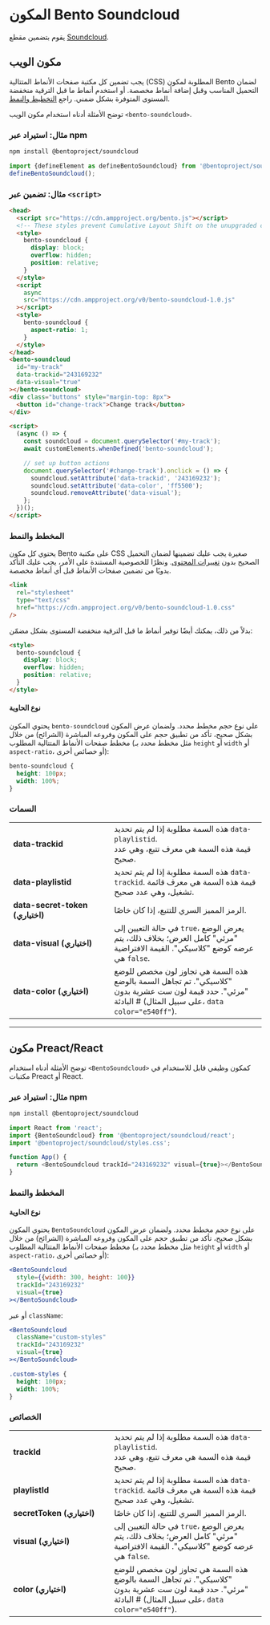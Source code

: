 # المكون Bento Soundcloud

يقوم بتضمين مقطع [Soundcloud](https://soundcloud.com).

## مكون الويب

يجب تضمين كل مكتبة صفحات الأنماط المتتالية (CSS) المطلوبة لمكون Bento لضمان التحميل المناسب وقبل إضافة أنماط مخصصة. أو استخدم أنماط ما قبل الترقية منخفضة المستوى المتوفرة بشكل ضمني. راجع [التخطيط والنمط](#layout-and-style).

توضح الأمثلة أدناه استخدام مكون الويب `<bento-soundcloud>`.

### مثال: استيراد عبر npm

```sh
npm install @bentoproject/soundcloud
```

```javascript
import {defineElement as defineBentoSoundcloud} from '@bentoproject/soundcloud';
defineBentoSoundcloud();
```

### مثال: تضمين عبر `<script>`

```html
<head>
  <script src="https://cdn.ampproject.org/bento.js"></script>
  <!-- These styles prevent Cumulative Layout Shift on the unupgraded custom element -->
  <style>
    bento-soundcloud {
      display: block;
      overflow: hidden;
      position: relative;
    }
  </style>
  <script
    async
    src="https://cdn.ampproject.org/v0/bento-soundcloud-1.0.js"
  ></script>
  <style>
    bento-soundcloud {
      aspect-ratio: 1;
    }
  </style>
</head>
<bento-soundcloud
  id="my-track"
  data-trackid="243169232"
  data-visual="true"
></bento-soundcloud>
<div class="buttons" style="margin-top: 8px">
  <button id="change-track">Change track</button>
</div>

<script>
  (async () => {
    const soundcloud = document.querySelector('#my-track');
    await customElements.whenDefined('bento-soundcloud');

    // set up button actions
    document.querySelector('#change-track').onclick = () => {
      soundcloud.setAttribute('data-trackid', '243169232');
      soundcloud.setAttribute('data-color', 'ff5500');
      soundcloud.removeAttribute('data-visual');
    };
  })();
</script>
```

### المخطط والنمط

يحتوي كل مكون Bento على مكتبة CSS صغيرة يجب عليك تضمينها لضمان التحميل الصحيح بدون [تغييرات المحتوى](https://web.dev/cls/). ونظرًا للخصوصية المستندة على الأمر، يجب عليك التأكد يدويًا من تضمين صفحات الأنماط قبل أي أنماط مخصصة.

```html
<link
  rel="stylesheet"
  type="text/css"
  href="https://cdn.ampproject.org/v0/bento-soundcloud-1.0.css"
/>
```

بدلاً من ذلك، يمكنك أيضًا توفير أنماط ما قبل الترقية منخفضة المستوى بشكل مضمّن:

```html
<style>
  bento-soundcloud {
    display: block;
    overflow: hidden;
    position: relative;
  }
</style>
```

#### نوع الحاوية

يحتوي المكون `bento-soundcloud` على نوع حجم مخطط محدد. ولضمان عرض المكون بشكل صحيح، تأكد من تطبيق حجم على المكون وفروعه المباشرة (الشرائح) من خلال مخطط صفحات الأنماط المتتالية المطلوب (مثل مخطط محدد بـ `height` أو `width` أو `aspect-ratio`، أو خصائص أخرى):

```css
bento-soundcloud {
  height: 100px;
  width: 100%;
}
```

### السمات

<table>
  <tr>
    <td width="40%"><strong>data-trackid</strong></td>
    <td>هذه السمة مطلوبة إذا لم يتم تحديد <code>data-playlistid</code>.<br> قيمة هذه السمة هي معرف تتبع، وهي عدد صحيح.</td>
  </tr>
  <tr>
    <td width="40%"><strong>data-playlistid</strong></td>
    <td>هذه السمة مطلوبة إذا لم يتم تحديد <code>data-trackid</code>. قيمة هذه السمة هي معرف قائمة تشغيل، وهي عدد صحيح.</td>
  </tr>
  <tr>
    <td width="40%"><strong>data-secret-token (اختياري)</strong></td>
    <td>الرمز المميز السري للتتبع، إذا كان خاصًا.</td>
  </tr>
  <tr>
    <td width="40%"><strong>data-visual (اختياري)</strong></td>
    <td>في حالة التعيين إلى <code>true</code>، يعرض الوضع "مرئي" كامل العرض؛ بخلاف ذلك، يتم عرضه كوضع "كلاسيكي". القيمة الافتراضية هي <code>false</code>.</td>
  </tr>
  <tr>
    <td width="40%"><strong>data-color (اختياري)</strong></td>
    <td>هذه السمة هي تجاوز لون مخصص للوضع "كلاسيكي". تم تجاهل السمة بالوضع "مرئي". حدد قيمة لون ست عشرية بدون البادئة # (على سبيل المثال، <code>data color="e540ff"</code>).</td>
  </tr>
</table>

---

## مكون Preact/React

توضح الأمثلة أدناه استخدام `<BentoSoundcloud>` كمكون وظيفي قابل للاستخدام في مكتبات Preact أو React.

### مثال: استيراد عبر npm

```sh
npm install @bentoproject/soundcloud
```

```javascript
import React from 'react';
import {BentoSoundcloud} from '@bentoproject/soundcloud/react';
import '@bentoproject/soundcloud/styles.css';

function App() {
  return <BentoSoundcloud trackId="243169232" visual={true}></BentoSoundcloud>;
}
```

### المخطط والنمط

#### نوع الحاوية

يحتوي المكون `BentoSoundcloud` على نوع حجم مخطط محدد. ولضمان عرض المكون بشكل صحيح، تأكد من تطبيق حجم على المكون وفروعه المباشرة (الشرائح) من خلال مخطط صفحات الأنماط المتتالية المطلوب (مثل مخطط محدد بـ `height` أو `width` أو `aspect-ratio`، أو خصائص أخرى):

```jsx
<BentoSoundcloud
  style={{width: 300, height: 100}}
  trackId="243169232"
  visual={true}
></BentoSoundcloud>
```

أو عبر `className`:

```jsx
<BentoSoundcloud
  className="custom-styles"
  trackId="243169232"
  visual={true}
></BentoSoundcloud>
```

```css
.custom-styles {
  height: 100px;
  width: 100%;
}
```

### الخصائص

<table>
  <tr>
    <td width="40%"><strong>trackId</strong></td>
    <td>هذه السمة مطلوبة إذا لم يتم تحديد <code>data-playlistid</code>.<br> قيمة هذه السمة هي معرف تتبع، وهي عدد صحيح.</td>
  </tr>
  <tr>
    <td width="40%"><strong>playlistId</strong></td>
    <td>هذه السمة مطلوبة إذا لم يتم تحديد <code>data-trackid</code>. قيمة هذه السمة هي معرف قائمة تشغيل، وهي عدد صحيح.</td>
  </tr>
  <tr>
    <td width="40%"><strong>secretToken (اختياري)</strong></td>
    <td>الرمز المميز السري للتتبع، إذا كان خاصًا.</td>
  </tr>
  <tr>
    <td width="40%"><strong>visual (اختياري)</strong></td>
    <td>في حالة التعيين إلى <code>true</code>، يعرض الوضع "مرئي" كامل العرض؛ بخلاف ذلك، يتم عرضه كوضع "كلاسيكي". القيمة الافتراضية هي <code>false</code>.</td>
  </tr>
  <tr>
    <td width="40%"><strong>color (اختياري)</strong></td>
    <td>هذه السمة هي تجاوز لون مخصص للوضع "كلاسيكي". تم تجاهل السمة بالوضع "مرئي". حدد قيمة لون ست عشرية بدون البادئة # (على سبيل المثال، <code>data color="e540ff"</code>).</td>
  </tr>
</table>
